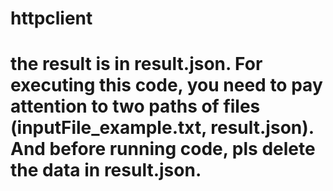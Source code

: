 # httpclient
# the result is in result.json. For executing this code, you need to pay attention to two paths of files (inputFile_example.txt, result.json). And before running code, pls delete the data in result.json.
